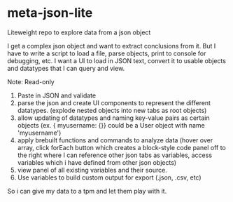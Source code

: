 # meta-json-lite
Liteweight repo to explore data from a json object

I get a complex json object and want to extract conclusions from it. But I have to write a script to load a file, parse objects, print to console for debugging, etc.
I want a UI to load in JSON text, convert it to usable objects and datatypes that I can query and view.

Note: Read-only

1. Paste in JSON and validate
2. parse the json and create UI components to represent the different datatypes. (explode nested objects into new tabs as root objects)
3. allow updating of datatypes and naming key-value pairs as certain objects (ex. { myusername: {<userdata>}} could be a User object with name 'myusername')
4. apply brebuilt functions and commands to analyze data (hover over array, click forEach button which creates a block-style code panel off to the right where I can reference other json tabs as variables, access variables which i have defined from other json objects)
5. view panel of all existing variables and their source.
6. Use variables to build custom output for export (.json, .csv, etc)
  
  So i can give my data to a tpm and let them play with it.
